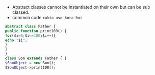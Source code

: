 * Abstract classes cannot be instantiated on their own but can be sub classed.
*  common code `rakta use kora hoi`

```php
abstract class Father { 
public function print100() { 
for($i=0;$i<=100;$i++){ 
echo "$i"; 
} 
}
} 
class Son extends Father { } 
$SonObject = new Son(); 
$SonObject->print100();
```